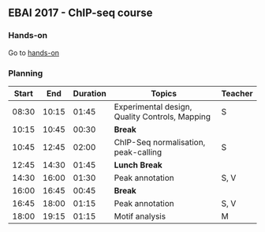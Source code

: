 ## EBAI 2017 - ChIP-seq course

### Hands-on
Go to [hands-on](/hands-on/hands-on.md)

### Planning

| **Start** | **End** | **Duration** | **Topics** | **Teacher** |
| -------- | --------- | --------- | ----------- | ----------- |
| 08:30 | 10:15 | 01:45 | Experimental design, Quality Controls, Mapping | S |
| 10:15 | 10:45 | 00:30 | **Break** |  |
| 10:45 | 12:45 | 02:00 | ChIP-Seq normalisation, peak-calling | S |
| 12:45 | 14:30 | 01:45 | **Lunch Break** |  |
| 14:30 | 16:00 | 01:30 | Peak annotation | S, V |
| 16:00 | 16:45 | 00:45 | **Break** |  |
| 16:45 | 18:00 | 01:15 | Peak annotation | S, V |
| 18:00 | 19:15 | 01:15 | Motif analysis | M |
